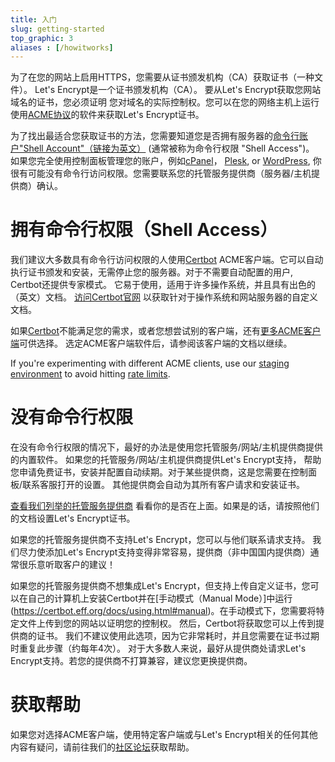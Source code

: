 ```yaml
---
title: 入门
slug: getting-started
top_graphic: 3
aliases : [/howitworks]
---
```


为了在您的网站上启用HTTPS，您需要从证书颁发机构（CA）获取证书（一种文件）。 Let's Encrypt是一个证书颁发机构（CA）。 要从Let's Encrypt获取您网站域名的证书，您必须证明
您对域名的实际控制权。您可以在您的网络主机上运行使用[ACME协议](https://ietf-wg-acme.github.io/acme/)的软件来获取Let's Encrypt证书。

为了找出最适合您获取证书的方法，您需要知道您是否拥有服务器的[命令行账户"Shell Account"（链接为英文）](https://en.wikipedia.org/wiki/Shell_account) (通常被称为命令行权限 "Shell Access")。 如果您完全使用控制面板管理您的账户，例如[cPanel](https://cpanel.com/)， [Plesk](https://www.plesk.com/), or
[WordPress](https://wordpress.org/), 你很有可能没有命令行访问权限。您需要联系您的托管服务提供商（服务器/主机提供商）确认。

# 拥有命令行权限（Shell Access）

我们建议大多数具有命令行访问权限的人使用[Certbot] ACME客户端。它可以自动执行证书颁发和安装，无需停止您的服务器。对于不需要自动配置的用户, Certbot还提供专家模式。 它易于使用，适用于许多操作系统，并且具有出色的（英文）文档。 
[访问Certbot官网][Certbot] 以获取针对于操作系统和网站服务器的自定义文档。

如果[Certbot]不能满足您的需求，或者您想尝试别的客户端，还有[更多ACME客户端](/docs/client-options/)可供选择。 选定ACME客户端软件后，请参阅该客户端的文档以继续。

If you're experimenting with different ACME clients, use our
[staging environment](/docs/staging-environment/) to avoid hitting
[rate limits](/docs/rate-limits/).

[Certbot]: https://certbot.eff.org/  "Certbot"

# 没有命令行权限

在没有命令行权限的情况下，最好的办法是使用您托管服务/网站/主机提供商提供的内置软件。 如果您的托管服务/网站/主机提供商提供Let's Encrypt支持， 帮助您申请免费证书，安装并配置自动续期。对于某些提供商，这是您需要在控制面板/联系客服打开的设置。 其他提供商会自动为其所有客户请求和安装证书。

[查看我们列举的托管服务提供商](https://community.letsencrypt.org/t/web-hosting-who-support-lets-encrypt/6920)
看看你的是否在上面。如果是的话，请按照他们的文档设置Let's Encrypt证书。

如果您的托管服务提供商不支持Let's Encrypt，您可以与他们联系请求支持。 我们尽力使添加Let's Encrypt支持变得非常容易，提供商（非中国国内提供商）通常很乐意听取客户的建议！

如果您的托管服务提供商不想集成Let's Encrypt，但支持上传自定义证书，您可以在自己的计算机上安装Certbot并在[手动模式（Manual Mode）]中运行(https://certbot.eff.org/docs/using.html#manual)。在手动模式下，您需要将特定文件上传到您的网站以证明您的控制权。 然后，Certbot将获取您可以上传到提供商的证书。 我们不建议使用此选项，因为它非常耗时，并且您需要在证书过期时重复此步骤（约每年4次）。 对于大多数人来说，最好从提供商处请求Let's Encrypt支持。若您的提供商不打算兼容，建议您更换提供商。


# 获取帮助

如果您对选择ACME客户端，使用特定客户端或与Let's Encrypt相关的任何其他内容有疑问，请前往我们的[社区论坛](https://community.letsencrypt.org/)获取帮助。
